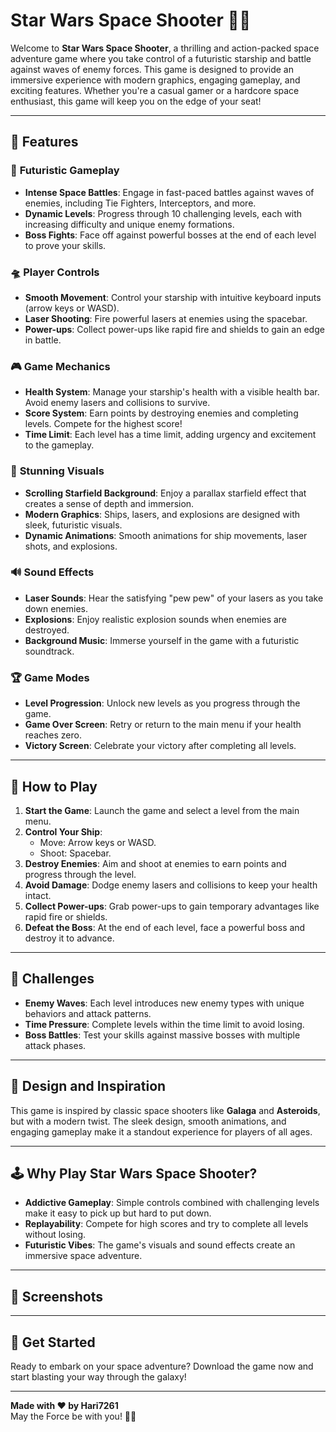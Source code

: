 # Star Wars Space Shooter 🚀✨

Welcome to **Star Wars Space Shooter**, a thrilling and action-packed space adventure game where you take control of a futuristic starship and battle against waves of enemy forces. This game is designed to provide an immersive experience with modern graphics, engaging gameplay, and exciting features. Whether you're a casual gamer or a hardcore space enthusiast, this game will keep you on the edge of your seat!

---

## 🌟 **Features**

### 🚀 **Futuristic Gameplay**
- **Intense Space Battles**: Engage in fast-paced battles against waves of enemies, including Tie Fighters, Interceptors, and more.
- **Dynamic Levels**: Progress through 10 challenging levels, each with increasing difficulty and unique enemy formations.
- **Boss Fights**: Face off against powerful bosses at the end of each level to prove your skills.

### 🛸 **Player Controls**
- **Smooth Movement**: Control your starship with intuitive keyboard inputs (arrow keys or WASD).
- **Laser Shooting**: Fire powerful lasers at enemies using the spacebar.
- **Power-ups**: Collect power-ups like rapid fire and shields to gain an edge in battle.

### 🎮 **Game Mechanics**
- **Health System**: Manage your starship's health with a visible health bar. Avoid enemy lasers and collisions to survive.
- **Score System**: Earn points by destroying enemies and completing levels. Compete for the highest score!
- **Time Limit**: Each level has a time limit, adding urgency and excitement to the gameplay.

### 🌌 **Stunning Visuals**
- **Scrolling Starfield Background**: Enjoy a parallax starfield effect that creates a sense of depth and immersion.
- **Modern Graphics**: Ships, lasers, and explosions are designed with sleek, futuristic visuals.
- **Dynamic Animations**: Smooth animations for ship movements, laser shots, and explosions.

### 🔊 **Sound Effects**
- **Laser Sounds**: Hear the satisfying "pew pew" of your lasers as you take down enemies.
- **Explosions**: Enjoy realistic explosion sounds when enemies are destroyed.
- **Background Music**: Immerse yourself in the game with a futuristic soundtrack.

### 🏆 **Game Modes**
- **Level Progression**: Unlock new levels as you progress through the game.
- **Game Over Screen**: Retry or return to the main menu if your health reaches zero.
- **Victory Screen**: Celebrate your victory after completing all levels.

---

## 🎯 **How to Play**

1. **Start the Game**: Launch the game and select a level from the main menu.
2. **Control Your Ship**:
   - Move: Arrow keys or WASD.
   - Shoot: Spacebar.
3. **Destroy Enemies**: Aim and shoot at enemies to earn points and progress through the level.
4. **Avoid Damage**: Dodge enemy lasers and collisions to keep your health intact.
5. **Collect Power-ups**: Grab power-ups to gain temporary advantages like rapid fire or shields.
6. **Defeat the Boss**: At the end of each level, face a powerful boss and destroy it to advance.

---

## 🚨 **Challenges**

- **Enemy Waves**: Each level introduces new enemy types with unique behaviors and attack patterns.
- **Time Pressure**: Complete levels within the time limit to avoid losing.
- **Boss Battles**: Test your skills against massive bosses with multiple attack phases.

---

## 🎨 **Design and Inspiration**

This game is inspired by classic space shooters like **Galaga** and **Asteroids**, but with a modern twist. The sleek design, smooth animations, and engaging gameplay make it a standout experience for players of all ages.

---

## 🕹️ **Why Play Star Wars Space Shooter?**

- **Addictive Gameplay**: Simple controls combined with challenging levels make it easy to pick up but hard to put down.
- **Replayability**: Compete for high scores and try to complete all levels without losing.
- **Futuristic Vibes**: The game's visuals and sound effects create an immersive space adventure.

---

## 📸 **Screenshots**


---

## 🎉 **Get Started**

Ready to embark on your space adventure? Download the game now and start blasting your way through the galaxy!

---

**Made with ❤️ by Hari7261**  
May the Force be with you! 🌌✨
